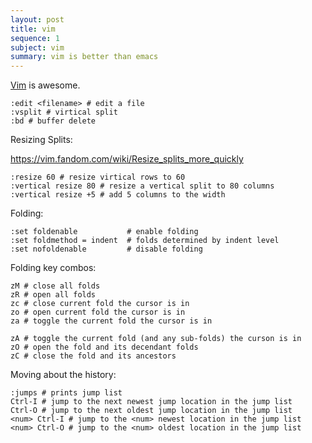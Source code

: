 ```yaml
---
layout: post
title: vim
sequence: 1
subject: vim
summary: vim is better than emacs 
---
```


[Vim](https://www.vim.org) is awesome.

```vimscript
:edit <filename> # edit a file
:vsplit # virtical split
:bd # buffer delete
```

Resizing Splits:

https://vim.fandom.com/wiki/Resize_splits_more_quickly

```vimscript
:resize 60 # resize virtical rows to 60
:vertical resize 80 # resize a vertical split to 80 columns
:vertical resize +5 # add 5 columns to the width
```

Folding:

```vimscript
:set foldenable           # enable folding
:set foldmethod = indent  # folds determined by indent level
:set nofoldenable         # disable folding
```

Folding key combos:

```vimscript
zM # close all folds
zR # open all folds
zc # close current fold the cursor is in
zo # open current fold the cursor is in
za # toggle the current fold the cursor is in

zA # toggle the current fold (and any sub-folds) the curson is in
zO # open the fold and its decendant folds
zC # close the fold and its ancestors
```

Moving about the history:

```vimscript
:jumps # prints jump list
Ctrl-I # jump to the next newest jump location in the jump list
Ctrl-O # jump to the next oldest jump location in the jump list
<num> Ctrl-I # jump to the <num> newest location in the jump list
<num> Ctrl-O # jump to the <num> oldest location in the jump list
```



